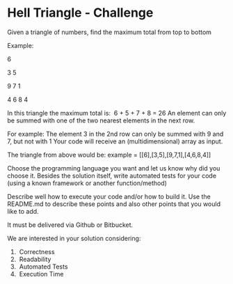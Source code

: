# Hell Triangle - Challenge
Given a triangle of numbers, find the maximum total from top to bottom


Example:

6

3 5

9 7 1

4 6 8 4

In this triangle the maximum total is: ​ 6 + 5 + 7 + 8 = 26
An element can only be summed with one of the two nearest elements in the next row.

For example: The element 3 in the 2nd row can only be summed with 9 and 7, but not with
1
Your code will receive an (multidimensional) array as input.

The triangle from above would be:
example = [[6],[3,5],[9,7,1],[4,6,8,4]]

Choose the programming language you want and let us know why did you choose it.
Besides the solution itself, write automated tests for your code (using a known framework
or another function/method)

Describe well how to execute your code and/or how to build it. Use the README.md to
describe these points and also other points that you would like to add.

It must be delivered via Github or Bitbucket.

We are interested in your solution considering:

1. ​ Correctness
2. ​ Readability
3. ​ Automated Tests
4. ​ Execution Time
